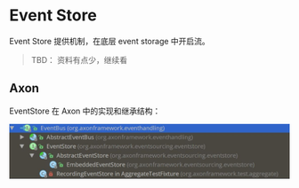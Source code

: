 # Event Store

Event Store 提供机制，在底层 event storage 中开启流。

> TBD： 资料有点少，继续看

## Axon

EventStore 在 Axon 中的实现和继承结构：

![](images/event-store-hierarchy.jpg)


